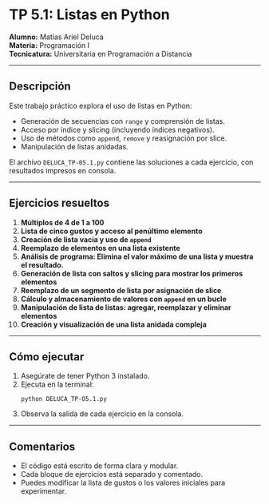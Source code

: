 # TP 5.1: Listas en Python

**Alumno:** Matías Ariel Deluca  
**Materia:** Programación I  
**Tecnicatura:** Universitaria en Programación a Distancia

---

## Descripción

Este trabajo práctico explora el uso de listas en Python:
- Generación de secuencias con `range` y comprensión de listas.
- Acceso por índice y slicing (incluyendo índices negativos).
- Uso de métodos como `append`, `remove` y reasignación por slice.
- Manipulación de listas anidadas.

El archivo `DELUCA_TP-05.1.py` contiene las soluciones a cada ejercicio, con resultados impresos en consola.

---

## Ejercicios resueltos

1. **Múltiplos de 4 de 1 a 100**  
2. **Lista de cinco gustos y acceso al penúltimo elemento**  
3. **Creación de lista vacía y uso de `append`**  
4. **Reemplazo de elementos en una lista existente**  
5. **Análisis de programa: Elimina el valor máximo de una lista y muestra el resultado.**  
6. **Generación de lista con saltos y slicing para mostrar los primeros elementos**  
7. **Reemplazo de un segmento de lista por asignación de slice**  
8. **Cálculo y almacenamiento de valores con `append` en un bucle**  
9. **Manipulación de lista de listas: agregar, reemplazar y eliminar elementos**  
10. **Creación y visualización de una lista anidada compleja**

---

## Cómo ejecutar

1. Asegúrate de tener Python 3 instalado.
2. Ejecuta en la terminal:
   ```
   python DELUCA_TP-O5.1.py
   ```
3. Observa la salida de cada ejercicio en la consola.

---

## Comentarios

- El código está escrito de forma clara y modular.
- Cada bloque de ejercicios está separado y comentado.
- Puedes modificar la lista de gustos o los valores iniciales para experimentar.


